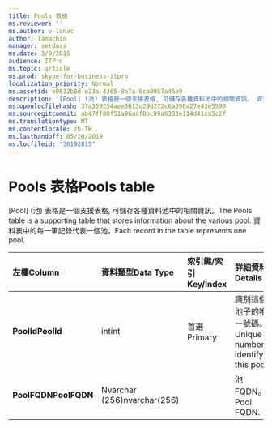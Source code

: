 ```yaml
---
title: Pools 表格
ms.reviewer: ''
ms.author: v-lanac
author: lanachin
manager: serdars
ms.date: 3/9/2015
audience: ITPro
ms.topic: article
ms.prod: skype-for-business-itpro
localization_priority: Normal
ms.assetid: e0632b8d-e23a-4365-8a7a-6ca0957a46a9
description: '[Pool] (池) 表格是一個支援表格, 可儲存各種資料池中的相關資訊。 資料表中的每一筆記錄代表一個池。'
ms.openlocfilehash: 37a359254aee3613c29d272c6a398a27e43e5590
ms.sourcegitcommit: ab47ff88f51a96aaf8bc99a6303e114d41ca5c2f
ms.translationtype: MT
ms.contentlocale: zh-TW
ms.lasthandoff: 05/20/2019
ms.locfileid: "36192815"
---
```

# <a name="pools-table"></a><span data-ttu-id="6a8f5-104">Pools 表格</span><span class="sxs-lookup"><span data-stu-id="6a8f5-104">Pools table</span></span>
 
<span data-ttu-id="6a8f5-105">[Pool] (池) 表格是一個支援表格, 可儲存各種資料池中的相關資訊。</span><span class="sxs-lookup"><span data-stu-id="6a8f5-105">The Pools table is a supporting table that stores information about the various pool.</span></span> <span data-ttu-id="6a8f5-106">資料表中的每一筆記錄代表一個池。</span><span class="sxs-lookup"><span data-stu-id="6a8f5-106">Each record in the table represents one pool.</span></span>
  
|<span data-ttu-id="6a8f5-107">**左欄**</span><span class="sxs-lookup"><span data-stu-id="6a8f5-107">**Column**</span></span>|<span data-ttu-id="6a8f5-108">**資料類型**</span><span class="sxs-lookup"><span data-stu-id="6a8f5-108">**Data Type**</span></span>|<span data-ttu-id="6a8f5-109">**索引鍵/索引**</span><span class="sxs-lookup"><span data-stu-id="6a8f5-109">**Key/Index**</span></span>|<span data-ttu-id="6a8f5-110">**詳細資料**</span><span class="sxs-lookup"><span data-stu-id="6a8f5-110">**Details**</span></span>|
|:-----|:-----|:-----|:-----|
|<span data-ttu-id="6a8f5-111">**PoolId**</span><span class="sxs-lookup"><span data-stu-id="6a8f5-111">**PoolId**</span></span> <br/> |<span data-ttu-id="6a8f5-112">int</span><span class="sxs-lookup"><span data-stu-id="6a8f5-112">int</span></span>  <br/> |<span data-ttu-id="6a8f5-113">首選</span><span class="sxs-lookup"><span data-stu-id="6a8f5-113">Primary</span></span>  <br/> |<span data-ttu-id="6a8f5-114">識別這個池子的唯一號碼。</span><span class="sxs-lookup"><span data-stu-id="6a8f5-114">Unique number identifying this pool.</span></span>  <br/> |
|<span data-ttu-id="6a8f5-115">**PoolFQDN**</span><span class="sxs-lookup"><span data-stu-id="6a8f5-115">**PoolFQDN**</span></span> <br/> |<span data-ttu-id="6a8f5-116">Nvarchar (256)</span><span class="sxs-lookup"><span data-stu-id="6a8f5-116">nvarchar(256)</span></span>  <br/> | <br/> |<span data-ttu-id="6a8f5-117">池 FQDN。</span><span class="sxs-lookup"><span data-stu-id="6a8f5-117">Pool FQDN.</span></span>  <br/> |
   

